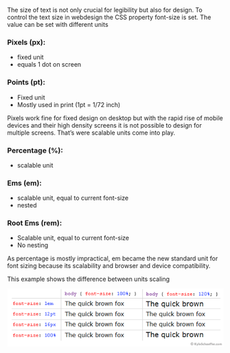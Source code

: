 The size of text is not only crucial for legibility but also for design. To control the text size in webdesign the CSS property font-size is set. The value can be set with different units

### Pixels (px):

* fixed unit
* equals 1 dot on screen

### Points (pt):
- Fixed unit
- Mostly used in print (1pt = 1/72 inch)


Pixels work fine for fixed design on desktop but with the rapid rise of mobile devices and their high density screens it is not possible to design for multiple screens.
That’s were scalable units come into play.


### Percentage (%):
* scalable unit

### Ems (em):
* scalable unit, equal to current font-size
* nested

### Root Ems (rem):
* Scalable unit, equal to current font-size
* No nesting


As percentage is mostly impractical, em became the new standard unit for font sizing because its scalability and browser and device compatibility.

This example shows the difference between units scaling

![](../img/font-size-1.gif)